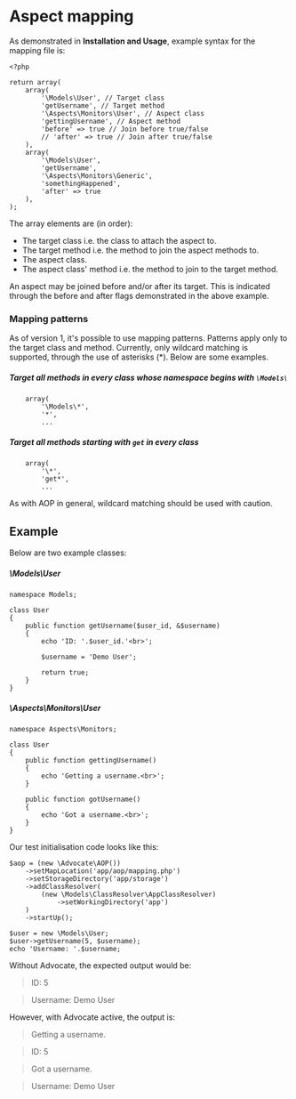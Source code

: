 # Aspect mapping

As demonstrated in **Installation and Usage**, example syntax for the mapping file is:

    <?php

    return array(
        array(
            '\Models\User', // Target class
            'getUsername', // Target method
            '\Aspects\Monitors\User', // Aspect class
            'gettingUsername', // Aspect method
            'before' => true // Join before true/false
            // 'after' => true // Join after true/false
        ),
        array(
            '\Models\User',
            'getUsername',
            '\Aspects\Monitors\Generic',
            'somethingHappened',
            'after' => true
        ),
    );

The array elements are (in order): 

* The target class i.e. the class to attach the aspect to.
* The target method i.e. the method to join the aspect methods to.
* The aspect class.
* The aspect class' method i.e. the method to join to the target method.

An aspect may be joined before and/or after its target. This is indicated through the before and after flags demonstrated in the above example.

### Mapping patterns

As of version 1, it's possible to use mapping patterns. Patterns apply only to the target class and method. Currently, only wildcard matching is supported, through the use of asterisks (\*). Below are some examples.


##### Target all methods in every class whose namespace begins with `\Models\ `

        array(
            '\Models\*',
            '*',
            ...

##### Target all methods starting with `get` in every class

        array(
            '\*',
            'get*',
            ...

As with AOP in general, wildcard matching should be used with caution.

## Example

Below are two example classes:

##### \Models\User

    namespace Models;

    class User
    {
        public function getUsername($user_id, &$username)
        {
            echo 'ID: '.$user_id.'<br>';

            $username = 'Demo User';

            return true;
        }
    }

##### \Aspects\Monitors\User

    namespace Aspects\Monitors;

    class User
    {
        public function gettingUsername()
        {
            echo 'Getting a username.<br>';
        }

        public function gotUsername()
        {
            echo 'Got a username.<br>';
        }
    }

Our test initialisation code looks like this:

    $aop = (new \Advocate\AOP())
        ->setMapLocation('app/aop/mapping.php')
        ->setStorageDirectory('app/storage')
        ->addClassResolver(
            (new \Models\ClassResolver\AppClassResolver)
                ->setWorkingDirectory('app')
        )
        ->startUp();

    $user = new \Models\User;
    $user->getUsername(5, $username);
    echo 'Username: '.$username;

Without Advocate, the expected output would be:

> ID: 5

> Username: Demo User

However, with Advocate active, the output is:

> Getting a username.

> ID: 5

> Got a username.

> Username: Demo User